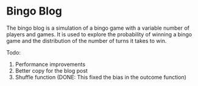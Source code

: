 # Bingo Blog
The bingo blog is a simulation of a bingo game with a variable number of players and games. It is used to explore the probability of winning a bingo game and the distribution of the number of turns it takes to win. 

Todo:
1. Performance improvements
2. Better copy for the blog post
3. Shuffle function (DONE: This fixed the bias in the outcome function)